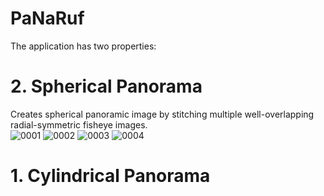 # PaNaRuf
The application has two properties:


# 2. Spherical Panorama
  Creates spherical panoramic image by stitching multiple well-overlapping radial-symmetric fisheye images. \
  ![0001](https://user-images.githubusercontent.com/25903137/85304345-edc8f980-b4ab-11ea-93f5-37b0be949f0c.png)
  ![0002](https://user-images.githubusercontent.com/25903137/85304311-e4d82800-b4ab-11ea-93fb-4374b6c27e24.png)
  ![0003](https://user-images.githubusercontent.com/25903137/85304323-e7d31880-b4ab-11ea-95a7-c44007b6be33.png)
  ![0004](https://user-images.githubusercontent.com/25903137/85304332-eace0900-b4ab-11ea-9557-0a2fc4776a26.png)

# 1. Cylindrical Panorama
     
